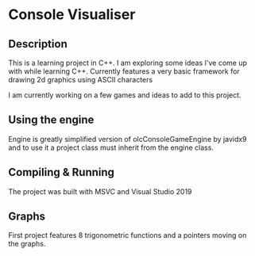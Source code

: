 Console Visualiser
=====

Description
---------
This is a learning project in C++. I am exploring some ideas I've come up with while learning C++.
Currently features a very basic framework for drawing 2d graphics using ASCII characters

I am currently working on a few games and ideas to add to this project.

Using the engine
---------
Engine is greatly simplified version of olcConsoleGameEngine by javidx9 and to use it a project class must inherit from the 
engine class.

Compiling & Running
---------
The project was built with MSVC and Visual Studio 2019

Graphs
---------
First project features 8 trigonometric functions and a pointers moving on the graphs.
